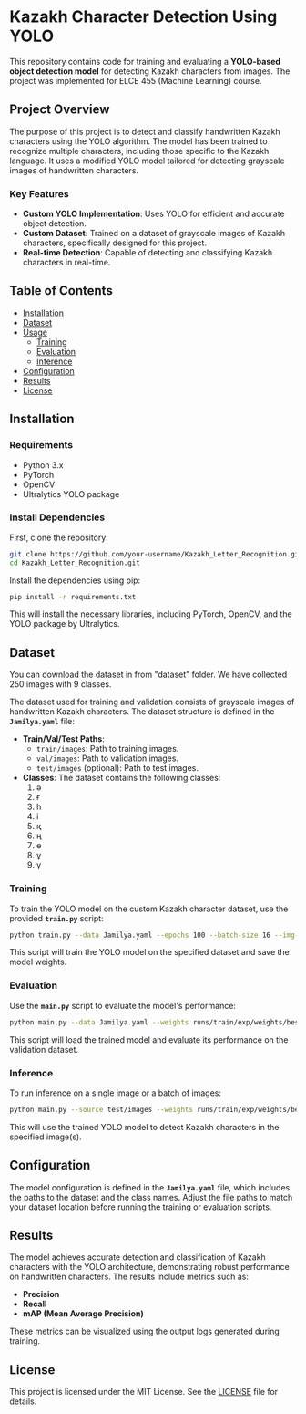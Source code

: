 # Kazakh Character Detection Using YOLO

This repository contains code for training and evaluating a **YOLO-based object detection model** for detecting Kazakh characters from images. The project was implemented for ELCE 455 (Machine Learning) course.

## Project Overview

The purpose of this project is to detect and classify handwritten Kazakh characters using the YOLO algorithm. The model has been trained to recognize multiple characters, including those specific to the Kazakh language. It uses a modified YOLO model tailored for detecting grayscale images of handwritten characters.

### Key Features
- **Custom YOLO Implementation**: Uses YOLO for efficient and accurate object detection.
- **Custom Dataset**: Trained on a dataset of grayscale images of Kazakh characters, specifically designed for this project.
- **Real-time Detection**: Capable of detecting and classifying Kazakh characters in real-time.

## Table of Contents
- [Installation](#installation)
- [Dataset](#dataset)
- [Usage](#usage)
  - [Training](#training)
  - [Evaluation](#evaluation)
  - [Inference](#inference)
- [Configuration](#configuration)
- [Results](#results)
- [License](#license)

## Installation

### Requirements
- Python 3.x
- PyTorch
- OpenCV
- Ultralytics YOLO package

### Install Dependencies
First, clone the repository:
```bash
git clone https://github.com/your-username/Kazakh_Letter_Recognition.git
cd Kazakh_Letter_Recognition.git
```

Install the dependencies using pip:
```bash
pip install -r requirements.txt
```

This will install the necessary libraries, including PyTorch, OpenCV, and the YOLO package by Ultralytics.

## Dataset
You can download the dataset in from "dataset" folder. We have collected 250 images with 9 classes.

The dataset used for training and validation consists of grayscale images of handwritten Kazakh characters. The dataset structure is defined in the **`Jamilya.yaml`** file:
- **Train/Val/Test Paths**:
  - `train/images`: Path to training images.
  - `val/images`: Path to validation images.
  - `test/images` (optional): Path to test images.
- **Classes**: The dataset contains the following classes:
  1. ә
  2. ғ
  3. һ
  4. і
  5. қ
  6. ң
  7. ө
  8. ұ
  9. ү

### Training
To train the YOLO model on the custom Kazakh character dataset, use the provided **`train.py`** script:
```bash
python train.py --data Jamilya.yaml --epochs 100 --batch-size 16 --img-size 640
```

This script will train the YOLO model on the specified dataset and save the model weights.

### Evaluation
Use the **`main.py`** script to evaluate the model's performance:
```bash
python main.py --data Jamilya.yaml --weights runs/train/exp/weights/best.pt --img-size 640
```

This script will load the trained model and evaluate its performance on the validation dataset.

### Inference
To run inference on a single image or a batch of images:
```bash
python main.py --source test/images --weights runs/train/exp/weights/best.pt --img-size 640 --conf 0.25
```

This will use the trained YOLO model to detect Kazakh characters in the specified image(s).

## Configuration

The model configuration is defined in the **`Jamilya.yaml`** file, which includes the paths to the dataset and the class names. Adjust the file paths to match your dataset location before running the training or evaluation scripts.

## Results

The model achieves accurate detection and classification of Kazakh characters with the YOLO architecture, demonstrating robust performance on handwritten characters. The results include metrics such as:
- **Precision**
- **Recall**
- **mAP (Mean Average Precision)**

These metrics can be visualized using the output logs generated during training.

## License

This project is licensed under the MIT License. See the [LICENSE](LICENSE) file for details.
